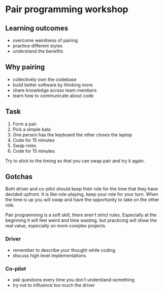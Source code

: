 # Pair programming workshop


## Learning outcomes

- overcome weirdness of pairing
- practice different styles
- understand the benefits


## Why pairing

- collectively own the codebase
- build better software by thinking more
- share knowledge across team members
- learn how to communicate about code


## Task

1. Form a pair
1. Pick a simple kata
1. One person has the keyboard the other closes the laptop
1. Code for 15 minutes
1. Swap roles
1. Code for 15 minutes

Try to stick to the timing so that you can swap pair and try it again.


## Gotchas

Both driver and co-pilot should keep their role for the time that they have decided upfront. It is like role-playing, keep your role for your turn. When the time is up you will swap and have the opportunity to take on the other role.

Pair programming is a soft skill, there aren't strict rules. Especially at the beginning it will feel weird and time wasting, but practicing will show the real value, especially on more complex projects.


### Driver

- remember to describe your thought while coding
- discuss high level implementations


### Co-pilot

- ask questions every time you don't understand something
- try not to influence too much the driver
